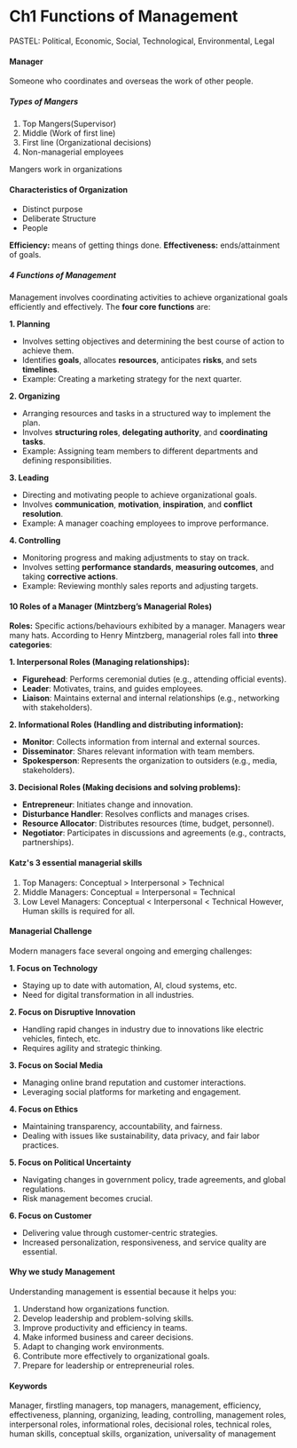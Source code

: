 # Ch1 Functions of Management

PASTEL: Political, Economic, Social, Technological, Environmental, Legal

#### Manager
Someone who coordinates and overseas the work of other people.
##### Types of Mangers
1. Top Mangers(Supervisor)
2. Middle (Work of first line)
3. First line (Organizational decisions)
4. Non-managerial employees

Mangers work in organizations

#### Characteristics of Organization
- Distinct purpose
- Deliberate Structure
- People

**Efficiency:** means of getting things done.
**Effectiveness:** ends/attainment of goals.

##### 4 Functions of Management
Management involves coordinating activities to achieve organizational goals efficiently and effectively. The **four core functions** are:

**1. Planning**
- Involves setting objectives and determining the best course of action to achieve them.
- Identifies **goals**, allocates **resources**, anticipates **risks**, and sets **timelines**.
- Example: Creating a marketing strategy for the next quarter.  

**2. Organizing**
- Arranging resources and tasks in a structured way to implement the plan.
- Involves **structuring roles**, **delegating authority**, and **coordinating tasks**.
- Example: Assigning team members to different departments and defining responsibilities.

**3. Leading**
- Directing and motivating people to achieve organizational goals.
- Involves **communication**, **motivation**, **inspiration**, and **conflict resolution**.
- Example: A manager coaching employees to improve performance.

**4. Controlling**
- Monitoring progress and making adjustments to stay on track.
- Involves setting **performance standards**, **measuring outcomes**, and taking **corrective actions**.
- Example: Reviewing monthly sales reports and adjusting targets.

#### 10 Roles of a Manager (Mintzberg’s Managerial Roles)

**Roles:** Specific actions/behaviours exhibited by a manager. Managers wear many hats. According to Henry Mintzberg, managerial roles fall into **three categories**:

**1. Interpersonal Roles (Managing relationships):**
- **Figurehead**: Performs ceremonial duties (e.g., attending official events).
- **Leader**: Motivates, trains, and guides employees.
- **Liaison**: Maintains external and internal relationships (e.g., networking with stakeholders).

**2. Informational Roles (Handling and distributing information):**
- **Monitor**: Collects information from internal and external sources.
- **Disseminator**: Shares relevant information with team members.
- **Spokesperson**: Represents the organization to outsiders (e.g., media, stakeholders).

**3. Decisional Roles (Making decisions and solving problems):**
- **Entrepreneur**: Initiates change and innovation.
- **Disturbance Handler**: Resolves conflicts and manages crises.
- **Resource Allocator**: Distributes resources (time, budget, personnel).
- **Negotiator**: Participates in discussions and agreements (e.g., contracts, partnerships).

  
#### Katz's 3 essential managerial skills
1. Top Managers: Conceptual > Interpersonal > Technical
2. Middle Managers: Conceptual = Interpersonal = Technical
3. Low Level Managers: Conceptual < Interpersonal < Technical
However, Human skills is required for all.

#### Managerial Challenge
Modern managers face several ongoing and emerging challenges:

**1. Focus on Technology**
- Staying up to date with automation, AI, cloud systems, etc.
- Need for digital transformation in all industries.

**2. Focus on Disruptive Innovation**
- Handling rapid changes in industry due to innovations like electric vehicles, fintech, etc.
- Requires agility and strategic thinking.

**3. Focus on Social Media**
- Managing online brand reputation and customer interactions.
- Leveraging social platforms for marketing and engagement.

**4. Focus on Ethics**
- Maintaining transparency, accountability, and fairness.
- Dealing with issues like sustainability, data privacy, and fair labor practices.

**5. Focus on Political Uncertainty**
- Navigating changes in government policy, trade agreements, and global regulations.
- Risk management becomes crucial.

**6. Focus on Customer**
- Delivering value through customer-centric strategies.
- Increased personalization, responsiveness, and service quality are essential.

  
#### Why we study Management
Understanding management is essential because it helps you:
1. Understand how organizations function.
2. Develop leadership and problem-solving skills.
3. Improve productivity and efficiency in teams.
4. Make informed business and career decisions.
5. Adapt to changing work environments.
6. Contribute more effectively to organizational goals.
7. Prepare for leadership or entrepreneurial roles.

#### Keywords
Manager, firstling managers, top managers, management, efficiency, effectiveness, planning, organizing, leading, controlling, management roles, interpersonal roles, informational roles, decisional roles, technical roles, human skills, conceptual skills, organization, universality of management
